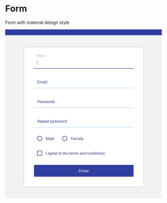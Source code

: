 # Form
Form with material design style

![Form](https://raw.githubusercontent.com/SergioAlfaroLahoz/Form/master/img/form.JPG)
